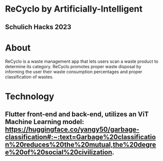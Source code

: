 # ReCyclo by Artificially-Intelligent
## Schulich Hacks 2023

# About
ReCyclo is a waste management app that lets users scan a waste product to determine its category. ReCyclo promotes proper waste disposal by 
informing the user their waste consumption percentages and proper classification of wastes.

# Technology
## Flutter front-end and back-end, utilizes an ViT Machine Learning model: https://huggingface.co/yangy50/garbage-classification#:~:text=Garbage%20classification%20reduces%20the%20mutual,the%20degree%20of%20social%20civilization.


